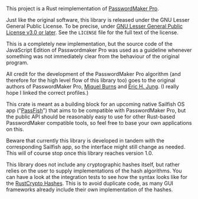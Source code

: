 This project is a Rust reimplementation of [PasswordMaker Pro](https://passwordmaker.org).

Just like the original software, this library is released under the GNU Lesser General Public License. To be precise, under [GNU Lesser General Public License v3.0 or later](https://spdx.org/licenses/LGPL-3.0-or-later.html). See the `LICENSE` file for the full text of the license.

This is a completely new implementation, but the source code of the JavaScript Edition of Passwordmaker Pro was used as a guideline whenever something was not immediately clear from the behaviour of the original program.

All credit for the development of the PasswordMaker Pro algorithm (and therefore for the high level flow of this library too) goes to the original authors of PasswordMaker Pro, [Miquel Burns](https://github.com/miquelfire) and [Eric H. Jung](https://github.com/ericjung). (I really hope I linked the correct profiles.)

This crate is meant as a building block for an upcoming native Sailfish OS app ("[PassFish](https://github.com/soulsource/passfish)") that aims to be compatible with PasswordMaker Pro, but the public API should be reasonably easy to use for other Rust-based PasswordMaker compatible tools, so feel free to base your own applications on this.

Beware that currently this library is developed in tandem with the corresponding Sailfish app, so the interface might still change as needed. This will of course stop once this library reaches version 1.0.

This library does not include any cryptographic hashes itself, but rather relies on the user to supply implementations of the hash algorithms. You can have a look at the integration tests to see how the syntax looks like for the [RustCrypto Hashes](https://github.com/RustCrypto/hashes). This is to avoid duplicate code, as many GUI frameworks already include their own implementation of the hashes.
